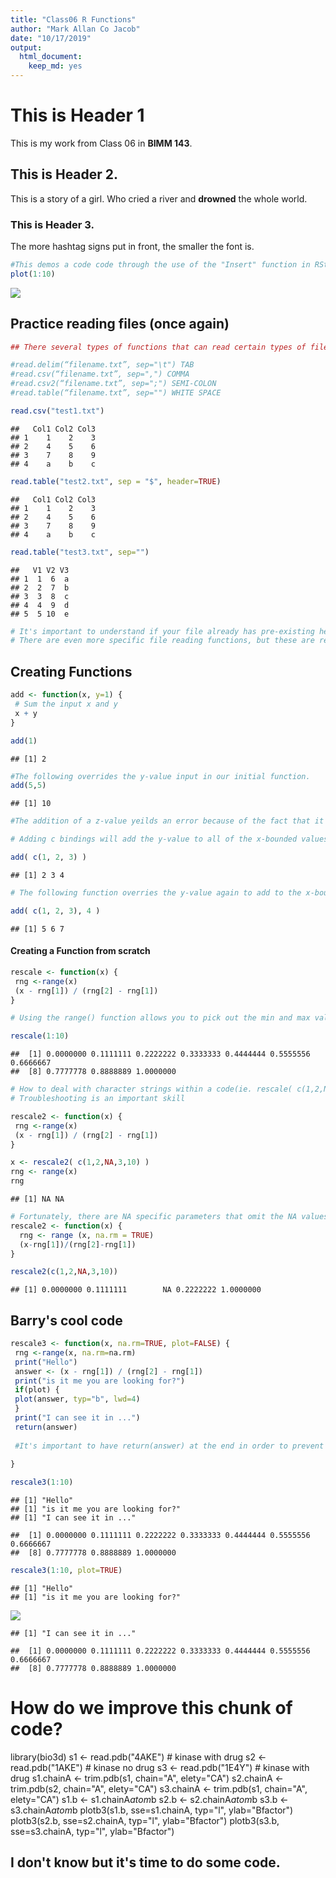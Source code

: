 ```yaml
---
title: "Class06 R Functions"
author: "Mark Allan Co Jacob"
date: "10/17/2019"
output:
  html_document:
    keep_md: yes
---
```



# This is Header 1

This is my work from Class 06 in **BIMM 143**.

## This is Header 2.

This is a story of a girl. Who cried a river and **drowned** the whole world.

### This is Header 3.
The more hashtag signs put in front, the smaller the font is.


```r
#This demos a code code through the use of the "Insert" function in RStudio
plot(1:10)
```

![](Knit-Function_files/figure-html/unnamed-chunk-1-1.png)<!-- -->









## Practice reading files (once again)


```r
## There several types of functions that can read certain types of files in consideration to how the data values within are separated. 

#read.delim(“filename.txt”, sep="\t") TAB
#read.csv(“filename.txt”, sep=",") COMMA
#read.csv2(“filename.txt”, sep=";") SEMI-COLON
#read.table(“filename.txt”, sep="") WHITE SPACE 

read.csv("test1.txt")
```

```
##   Col1 Col2 Col3
## 1    1    2    3
## 2    4    5    6
## 3    7    8    9
## 4    a    b    c
```

```r
read.table("test2.txt", sep = "$", header=TRUE)
```

```
##   Col1 Col2 Col3
## 1    1    2    3
## 2    4    5    6
## 3    7    8    9
## 4    a    b    c
```

```r
read.table("test3.txt", sep="")
```

```
##   V1 V2 V3
## 1  1  6  a
## 2  2  7  b
## 3  3  8  c
## 4  4  9  d
## 5  5 10  e
```

```r
# It's important to understand if your file already has pre-existing headers. If so, including the "header=" parameter is necessary.
# There are even more specific file reading functions, but these are relevant one
```


## Creating Functions


```r
add <- function(x, y=1) {
 # Sum the input x and y
 x + y
}

add(1)
```

```
## [1] 2
```

```r
#The following overrides the y-value input in our initial function. 
add(5,5)
```

```
## [1] 10
```

```r
#The addition of a z-value yeilds an error because of the fact that it cannot utilize it in the function. This goes for adding integers to characters strings.

# Adding c bindings will add the y-value to all of the x-bounded values.

add( c(1, 2, 3) )
```

```
## [1] 2 3 4
```

```r
# The following function overries the y-value again to add to the x-bounded values. 

add( c(1, 2, 3), 4 )
```

```
## [1] 5 6 7
```

#### Creating a Function from scratch


```r
rescale <- function(x) {
 rng <-range(x)
 (x - rng[1]) / (rng[2] - rng[1])
}

# Using the range() function allows you to pick out the min and max values. range(1) allows you to pick out the minimum value, whereas range(2) allows you to pick out the maximum value. 

rescale(1:10)
```

```
##  [1] 0.0000000 0.1111111 0.2222222 0.3333333 0.4444444 0.5555556 0.6666667
##  [8] 0.7777778 0.8888889 1.0000000
```


```r
# How to deal with character strings within a code(ie. rescale( c(1,2,NA,3,10) )
# Troubleshooting is an important skill

rescale2 <- function(x) {
 rng <-range(x)
 (x - rng[1]) / (rng[2] - rng[1])
}

x <- rescale2( c(1,2,NA,3,10) )
rng <- range(x)
rng
```

```
## [1] NA NA
```



```r
# Fortunately, there are NA specific parameters that omit the NA values
rescale2 <- function(x) {
  rng <- range (x, na.rm = TRUE)
  (x-rng[1])/(rng[2]-rng[1])
}

rescale2(c(1,2,NA,3,10))
```

```
## [1] 0.0000000 0.1111111        NA 0.2222222 1.0000000
```

## Barry's cool code


```r
rescale3 <- function(x, na.rm=TRUE, plot=FALSE) {
 rng <-range(x, na.rm=na.rm)
 print("Hello")
 answer <- (x - rng[1]) / (rng[2] - rng[1])
 print("is it me you are looking for?")
 if(plot) {
 plot(answer, typ="b", lwd=4)
 }
 print("I can see it in ...")
 return(answer)
 
 #It's important to have return(answer) at the end in order to prevent pre-mature ending as it ceases the reading of code where it is.
 
}

rescale3(1:10)
```

```
## [1] "Hello"
## [1] "is it me you are looking for?"
## [1] "I can see it in ..."
```

```
##  [1] 0.0000000 0.1111111 0.2222222 0.3333333 0.4444444 0.5555556 0.6666667
##  [8] 0.7777778 0.8888889 1.0000000
```

```r
rescale3(1:10, plot=TRUE)
```

```
## [1] "Hello"
## [1] "is it me you are looking for?"
```

![](Knit-Function_files/figure-html/unnamed-chunk-7-1.png)<!-- -->

```
## [1] "I can see it in ..."
```

```
##  [1] 0.0000000 0.1111111 0.2222222 0.3333333 0.4444444 0.5555556 0.6666667
##  [8] 0.7777778 0.8888889 1.0000000
```

# How do we improve this chunk of code?

library(bio3d)
s1 <- read.pdb("4AKE") # kinase with drug
s2 <- read.pdb("1AKE") # kinase no drug
s3 <- read.pdb("1E4Y") # kinase with drug
s1.chainA <- trim.pdb(s1, chain="A", elety="CA")
s2.chainA <- trim.pdb(s2, chain="A", elety="CA")
s3.chainA <- trim.pdb(s1, chain="A", elety="CA")
s1.b <- s1.chainA$atom$b
s2.b <- s2.chainA$atom$b
s3.b <- s3.chainA$atom$b
plotb3(s1.b, sse=s1.chainA, typ="l", ylab="Bfactor")
plotb3(s2.b, sse=s2.chainA, typ="l", ylab="Bfactor")
plotb3(s3.b, sse=s3.chainA, typ="l", ylab="Bfactor") 

## I don't know but it's time to do some code.


